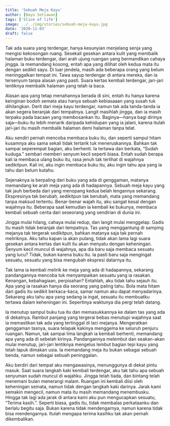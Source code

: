 ```yaml
---
title: 'Sebuah Meja Kayu'
author: [Bayu Setiawan]
tags: ['Slice of life']
image: ../../img/stories/sebuah-meja-kayu.jpg
date: '2020-11-03'
draft: false
---
```

Tak ada suara yang terdengar, hanya kesunyian menjelang senja yang mengisi kekosongan ruang. Sesekali gesekan antara kulit yang membalik halaman buku terdengar, dari arah ujung ruangan yang bermandikan cahaya jingga. Ia memandang kosong, entah apa yang dilihat oleh kedua mata itu dengan sedikit sayu. Di luar jendela, masih ada beberapa orang yang belum meninggalkan tempat ini. Tawa sayup terdengar di antara mereka, dan ia tersenyum tanpa alasan yang pasti. Suara kertas kembali terdengar, jari-jari lentiknya membalik halaman yang telah ia baca.

Alasan apa yang tetap menahannya berada di sini, entah itu hanya karena keinginan bodoh semata atau hanya sebuah kebiasaaan yang susah tuk dihilangkan. Derit dari meja kayu terdengar, namun tak ada tanda-tanda ia akan segera beranjak dari tempatnya. Langit masihlah jingga, dan ia masih terpaku pada bacaan yang membosankan itu. Baginya—hanya bagi dirinya saja—buku itu lebih menarik daripada kehidupan yang ia jalani, karena itulah jari-jari itu masih membalik halaman demi halaman tanpa telat.

Aku sendiri pernah mencoba membaca buku itu, dan seperti sampul hitam kusamnya aku sama sekali tidak tertarik tuk meneruskannya. Bahkan tak sampai seperempat bagian, aku berhenti. Ia tertawa dan berkata, “Sudah kuduga.” sembari memberi senyum kecil seperti biasa. Entah sudah berapa kali ia membaca ulang buku itu, rasa jenuh tak terlihat di wajahnya sedikitpun. Kali ini, aku ingin membaca buku itu, aku ingin tahu apa yang ia tahu dan belum kutahu.

Sejenaknya ia berpaling dari buku yang ada di genggaman, matanya memandang ke arah meja yang ada di hadapannya. Sebuah meja kayu yang tak jauh berbeda dari yang menopang kedua belah lengannya sekarang. Ekspresinya tak berubah, sedikitpun tak berubah, mata yang memandang tanpa maksud tertentu. Benar-benar wajah itu, aku sangat kesal dengan wajahnya itu. Beberapa saat kemudian ia kembali ke bukunya, membaca kembali sebuah cerita dari seseorang yang sendirian di dunia ini.

Jingga mulai hilang, cahaya mulai redup, dan langit mulai menggelap. Gadis itu masih tidak beranjak dari tempatnya. Tas yang menggantung di samping mejanya tak tergerak sedikitpun, bahkan matanya saja tak pernah meliriknya. Aku tahu kapan ia akan pulang, tidak akan lama lagi suara gesekan antara kertas dan kulit itu akan menyatu dengan keheningan. Senyum kecil muncul di wajahnya, apa dia baru saja membaca sesuatu yang lucu? Tidak, bukan karena buku itu. Ia pasti baru saja mengingat sesuatu, sesuatu yang bisa mengubah ekspresi datarnya itu.

Tak lama ia kembali melirik ke meja yang ada di hadapannya, sekarang pandangannya mencoba tuk menyampaikan sesuatu yang ia rasakan. Kenangan, kebahagiaan, perpisahan? Entahlah, aku tidak tahu sejauh itu. Apa yang ia rasakan hanya dia seorang yang paling tahu. Bola mata hitam dari gadis itu sedikit berkaca-kaca, samar namun aku dapat menyadarinya. Sekarang aku tahu apa yang sedang ia ingat, sesuatu itu membuatku tertawa dalam keheningan ini. Sepertinya waktunya dia pergi telah datang.

Ia menutup sampul buku tua itu dan memasukkannya ke dalam tas yang ada di dekatnya. Rambut panjang yang tergerai bebas menutupi wajahnya saat ia memastikan tak ada yang tertinggal di laci mejanya. Mengeratkan genggaman tasnya, suara telapak kakinya menggema ke seluruh penjuru ruangan. Namun, tak sampai lima langkah ia kembali berhenti, memandang apa yang ada di sebelah kirinya. Pandangannya melembut dan seakan-akan mulai menutup, jari-jari lentiknya mengelus lembut bagian tepi kayu yang telah lapuk dimakan usia. Ia memandang meja itu bukan sebagai sebuah benda, namun sebagai sebuah peninggalan.

Aku berdiri dari tempat aku mengawasinya, menunggunya di dekat pintu masuk. Saat suara langkah kaki kembali terdengar, aku tak tahu apa sebuah senyuman sudah muncul di wajahku. Jingga telah tiada, dan bintang telah menemani bulan menerangi malam. Ruangan ini kembali diisi oleh keheningan semata, namun tidak dengan langkah kaki darinya.
Jarak kami semakin mengecil, namun mata itu masih memandang menembusku. Hingga tak lagi ada jarak di antara kami aku pun mengucapkan sesuatu, “Terima kasih.”. Seperti biasa, gadis itu, tidak membalas perkataanku dan berlalu begitu saja. Bukan karena tidak mendengarnya, namun karena tidak bisa mendengarnya. Itulah mengapa terima kasihku tak akan pernah dikembalikan.
